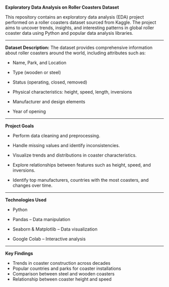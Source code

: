 **Exploratory Data Analysis on Roller Coasters Dataset**

This repository contains an exploratory data analysis (EDA) project performed on a roller coasters dataset sourced from Kaggle. The project aims to uncover trends, insights, and interesting patterns in global roller coaster data using Python and popular data analysis libraries.
****
**Dataset Description:**
The dataset provides comprehensive information about roller coasters around the world, including attributes such as:
- Name, Park, and Location

- Type (wooden or steel)

- Status (operating, closed, removed)

- Physical characteristics: height, speed, length, inversions

- Manufacturer and design elements

- Year of opening

  
****

**Project Goals**
- Perform data cleaning and preprocessing.

- Handle missing values and identify inconsistencies.

- Visualize trends and distributions in coaster characteristics.

- Explore relationships between features such as height, speed, and inversions.

- Identify top manufacturers, countries with the most coasters, and changes over time.
****
  
**Technologies Used**
- Python

- Pandas – Data manipulation

- Seaborn & Matplotlib – Data visualization

- Google Colab – Interactive analysis
*****

**Key Findings**
- Trends in coaster construction across decades
- Popular countries and parks for coaster installations
- Comparison between steel and wooden coasters
- Relationship between coaster height and speed
